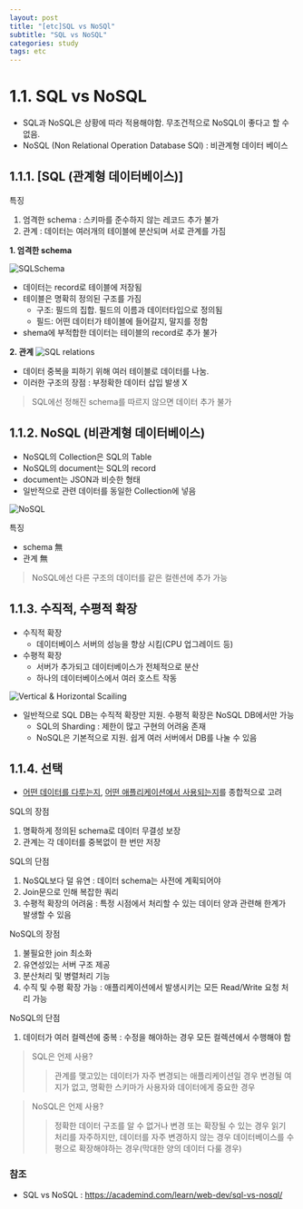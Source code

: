 ```yaml
---
layout: post
title: "[etc]SQL vs NoSQl"
subtitle: "SQL vs NoSQL"
categories: study
tags: etc
---
```


# 1.1. SQL vs NoSQL

- SQL과 NoSQL은 상황에 따라 적용해야함. 무조건적으로 NoSQL이 좋다고 할 수 없음.
- NoSQL (Non Relational Operation Database SQl) : 비관계형 데이터 베이스

## 1.1.1. [SQL (관계형 데이터베이스)]

특징

1. 엄격한 schema : 스키마를 준수하지 않는 레코드 추가 불가
2. 관계 : 데이터는 여러개의 테이블에 분산되며 서로 관계를 가짐

**1. 엄격한 schema**

![SQLSchema](https://academind.com/static/c6c8b088e9d9dd4722a965cde6b76e0d/d7ad1/sql-schema.jpg)

- 데이터는 record로 테이블에 저장됨
- 테이블은 명확히 정의된 구조를 가짐
  - 구조: 필드의 집합. 필드의 이름과 데이터타입으로 정의됨
  - 필드: 어떤 데이터가 테이블에 들어갈지, 말지를 정함
- shema에 부적합한 데이터는 테이블의 record로 추가 불가

**2. 관계**
![SQL relations](https://academind.com/static/5df24f0f34a3d98feb531b5fc7776f72/a2510/sql-relations.jpg)

- 데이터 중복을 피하기 위해 여러 테이블로 데이터를 나눔.
- 이러한 구조의 장점 : 부정확한 데이터 삽입 발생 X

> SQL에선 정해진 schema를 따르지 않으면 데이터 추가 불가

## 1.1.2. NoSQL (비관계형 데이터베이스)

- NoSQL의 Collection은 SQL의 Table
- NoSQL의 document는 SQL의 record
- document는 JSON과 비슷한 형태
- 일반적으로 관련 데이터를 동일한 Collection에 넣음

![NoSQL](https://academind.com/static/986e1a479cf96ceec8a23a0386111fe9/4b190/nosql-no-schema.jpg)

특징

- schema 無
- 관계 無

> NoSQL에선 다른 구조의 데이터를 같은 컬렌션에 추가 가능

## 1.1.3. 수직적, 수평적 확장


- 수직적 확장
  - 데이터베이스 서버의 성능을 향상 시킴(CPU 업그레이드 등)
- 수평적 확장
  - 서버가 추가되고 데이터베이스가 전체적으로 분산
  - 하나의 데이터베이스에서 여러 호스트 작동

![Vertical & Horizontal Scailing](https://academind.com/static/3d5e1fd10206c1c76da6214c01c7a5f4/a2510/horizontal-and-vertical-scaling.jpg)

- 일반적으로 SQL DB는 수직적 확장만 지원. 수평적 확장은 NoSQL DB에서만 가능
  - SQL의 Sharding : 제한이 많고 구현의 어려움 존재
  - NoSQL은 기본적으로 지원. 쉽게 여러 서버에서 DB를 나눌 수 있음

## 1.1.4. 선택


- <u>어떤 데이터를 다루는지</u>, <u>어떤 애플리케이션에서 사용되는지</u>를 종합적으로 고려

SQL의 장점

<ol>
    <li>명확하게 정의된 schema로 데이터 무결성 보장</li>
    <li>관계는 각 데이터를 중복없이 한 번만 저장</li>
</ol>

SQL의 단점

<ol>
    <li>NoSQL보다 덜 유연 : 데이터 schema는 사전에 계획되어야</li>
    <li>Join문으로 인해 복잡한 쿼리</li>
    <li>수평적 확장의 어려움 : 특정 시점에서 처리할 수 있는 데이터 양과 관련해 한계가 발생할 수 있음</li>
</ol>

NoSQL의 장점

<ol>
    <li>불필요한 join 최소화</li>
    <li>유연성있는 서버 구조 제공</li>
    <li>분산처리 및 병렬처리 기능</li>
    <li>수직 및 수평 확장 가능 : 애플리케이션에서 발생시키는 모든 Read/Write 요청 처리 가능</li>
</ol>

NoSQL의 단점

<ol>
    <li>데이터가 여러 컬렉션에 중복 : 수정을 해야하는 경우 모든 컬렉션에서 수행해야 함</li>
</ol>

> SQL은 언제 사용?
>
> > 관계를 맺고있는 데이터가 자주 변경되는 애플리케이션일 경우
> > 변경될 여지가 없고, 명확한 스키마가 사용자와 데이터에게 중요한 경우

> NoSQL은 언제 사용?
>
> > 정확한 데이터 구조를 알 수 없거나 변경 또는 확장될 수 있는 경우
> > 읽기 처리를 자주하지만, 데이터를 자주 변경하지 않는 경우
> > 데이터베이스를 수평으로 확장해야하는 경우(막대한 양의 데이터 다룰 경우)

### 참조


- SQL vs NoSQL : https://academind.com/learn/web-dev/sql-vs-nosql/
